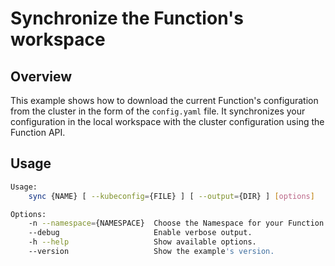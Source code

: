 # Synchronize the Function's workspace

## Overview

This example shows how to download the current Function's configuration from the cluster in the form of the `config.yaml` file. It synchronizes your configuration in the local workspace with the cluster configuration using the Function API.

## Usage

```bash
Usage:
	sync {NAME} [ --kubeconfig={FILE} ] [ --output={DIR} ] [options]

Options:
	-n --namespace={NAMESPACE}  Choose the Namespace for your Function (`default` is set as the default one).
	--debug                     Enable verbose output.
	-h --help                   Show available options.
	--version                   Show the example's version.
```